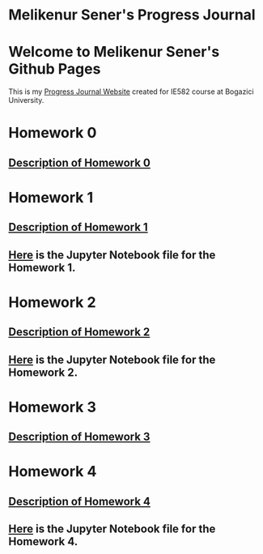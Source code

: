 # Melikenur Sener's Progress Journal


# Welcome to Melikenur Sener's Github Pages
This is my [Progress Journal Website](https://bu-ie-582.github.io/fall21-melikenursener/) created for IE582 course at Bogazici University.

# Homework 0
## [Description of Homework 0](https://bu-ie-582.github.io/fall21-melikenursener/Homework%20Files/Homework%200/IE582_Fall21_Homework_0.pdf)

# Homework 1
## [Description of Homework 1](https://bu-ie-582.github.io/fall21-melikenursener/Homework%20Files/Homework%201/IE582_Fall21_Homework1.pdf)
## [Here](https://bu-ie-582.github.io/fall21-melikenursener/Homework%20Files/Homework%201/Homework%201.html) is the Jupyter Notebook file for the Homework 1.

# Homework 2
## [Description of Homework 2](https://bu-ie-582.github.io/fall21-melikenursener/Homework%20Files/Homework%202/IE582_Fall21_Homework2.pdf)
## [Here](https://bu-ie-582.github.io/fall21-melikenursener/Homework%20Files/Homework%202/Homework%202.html) is the Jupyter Notebook file for the Homework 2.

# Homework 3
## [Description of Homework 3](https://bu-ie-582.github.io/fall21-melikenursener/Homework%20Files/Homework%203/IE582_Fall21_Homework3.pdf)

# Homework 4
## [Description of Homework 4](https://bu-ie-582.github.io/fall21-melikenursener/Homework%20Files/Homework%204/IE582_Fall21_Homework4.pdf)
## [Here](https://bu-ie-582.github.io/fall21-melikenursener/Homework%20Files/Homework%204/Homework%204.html) is the Jupyter Notebook file for the Homework 4.

